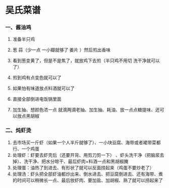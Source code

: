# 吴氏菜谱

###  一、酱油鸡

1. 准备半只鸡

2. 葱 蒜（少一点 一小瓣就够了 姜片 ）然后煎出香味

3. 看到葱变黄了，但是不是焦了，就放鸡下去煎（半只鸡不用切 洗干净就可以了）

4. 煎到鸡有点变色就可以了

5. 如果怕有味道放点料酒就可以了

6. 直接全部倒进电饭锅里面

7. 加生抽、想颜色浓一点 就滴两滴老抽、加生抽、耗油、放一点点糖提味、还可以放点黑胡椒

### 二、炖虾烫

1. 去市场买一斤虾（如果一个人半斤就够了）、一小块豆腐、海带或者裙带菜都行、一个鸡蛋
2. 处理虾：虾要去虾壳后（还要开背、用剪刀剪一下） 、虾头洗干净（把脑浆去掉）、洗干净、把水分晾干、最后虾肉+料酒一点和黑胡椒腌
3. 处理蛋：油热了到进去、有形状了就可以反面捞起来（鸡蛋不要炒老了）
4. 处理汤：虾头把全部虾油都炒出来、倒水进去、把豆腐倒进去、还有海带、煮的时间可以稍微长一点、最后放虾肉、要加盐、加胡椒、熟了就可以捞起来了

